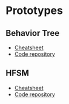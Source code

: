 # Prototypes

## Behavior Tree

 * [Cheatsheet](http://github.com/qualified-self/cue-control/blob/master/prototypes/BehaviorTreePrototype/README.md)
 * [Code repository](http://github.com/qualified-self/cue-control/blob/master/prototypes/BehaviorTreePrototype)

## HFSM

 * [Cheatsheet](http://github.com/qualified-self/cue-control/blob/master/prototypes/hsfm_prototype/gui-version/v2/README.md)
 * [Code repository](http://github.com/qualified-self/cue-control/blob/master/prototypes/hsfm_prototype/gui-version/v2)
